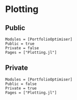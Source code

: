 # Plotting

## Public

```@autodocs
Modules = [PortfolioOptimiser]
Public = true
Private = false
Pages = ["Plotting.jl"]
```

## Private

```@autodocs
Modules = [PortfolioOptimiser]
Public = false
Private = true
Pages = ["Plotting.jl"]
```

